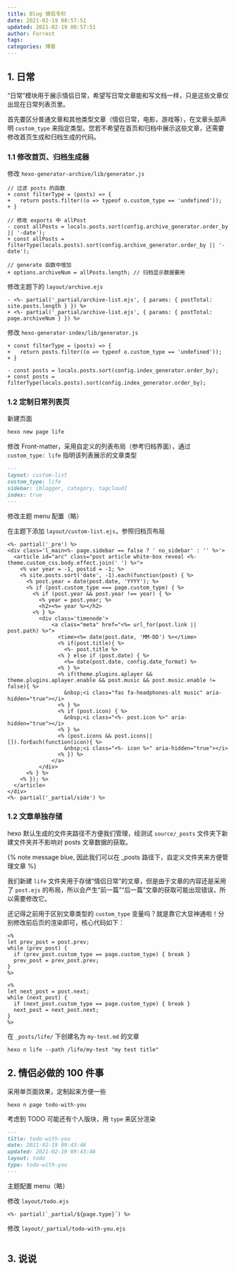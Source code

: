 ```yaml
---
title: Blog 情侣专栏
date: 2021-02-19 08:57:51
updated: 2021-02-19 08:57:51
author: Forrest
tags:
categories: 博客
---
```


## 1. 日常

“日常”模块用于展示情侣日常，希望写日常文章能和写文档一样，只是这些文章仅出现在日常列表页里。

首先要区分普通文章和其他类型文章（情侣日常，电影，游戏等），在文章头部声明 `custom_type` 来指定类型。您若不希望在首页和归档中展示这些文章，还需要修改首页生成和归档生成的代码。

### 1.1 修改首页、归档生成器

修改 `hexo-generator-archive/lib/generator.js`

```git
// 过滤 posts 的函数
+ const filterType = (posts) => {
+   return posts.filter((o => typeof o.custom_type == 'undefined'));
+ }

// 修改 exports 中 allPost
- const allPosts = locals.posts.sort(config.archive_generator.order_by || '-date');
+ const allPosts = filterType(locals.posts).sort(config.archive_generator.order_by || '-date');

// generate 函数中增加
+ options.archiveNum = allPosts.length; // 归档显示数据要用
```

修改主题下的 `layout/archive.ejs`

```git
- <%- partial('_partial/archive-list.ejs', { params: { postTotal: site.posts.length } }) %>
+ <%- partial('_partial/archive-list.ejs', { params: { postTotal: page.archiveNum } }) %>
```

修改 `hexo-generator-index/lib/generator.js`

```git
+ const filterType = (posts) => {
+   return posts.filter((o => typeof o.custom_type == 'undefined'));
+ }

- const posts = locals.posts.sort(config.index_generator.order_by);
+ const posts = filterType(locals.posts).sort(config.index_generator.order_by);
```

### 1.2 定制日常列表页

新建页面

```bash
hexo new page life
```

修改 Front-matter，采用自定义的列表布局（参考归档界面），通过 `custom_type: life` 指明该列表展示的文章类型

```markdown
---
layout: custom-list
custom_type: life
sidebar: [blogger, category, tagcloud]
index: true
---
```

修改主题 menu 配置（略）

在主题下添加 `layout/custom-list.ejs`，参照归档页布局

```ejs
<%- partial('_pre') %>
<div class='l_main<%- page.sidebar == false ? ' no_sidebar' : '' %>'>
  <article id="arc" class="post article white-box reveal <%- theme.custom_css.body.effect.join(' ') %>">
    <% var year = -1, postid = -1; %>
    <% site.posts.sort('date', -1).each(function(post) { %>
      <% post.year = date(post.date, 'YYYY'); %>
      <% if (post.custom_type === page.custom_type) { %>
        <% if (post.year && post.year !== year) { %>
          <% year = post.year; %>
          <h2><%= year %></h2>
        <% } %>
          <div class='timenode'>
              <a class="meta" href="<%= url_for(post.link || post.path) %>">
                <time><%= date(post.date, 'MM-DD') %></time>
                <% if(post.title){ %>
                  <%- post.title %>
                <% } else if (post.date) { %>
                  <%= date(post.date, config.date_format) %>
                <% } %>
                <% if(theme.plugins.aplayer && theme.plugins.aplayer.enable && post.music && post.music.enable != false){ %>
                  &nbsp;<i class="fas fa-headphones-alt music" aria-hidden="true"></i>
                <% } %>
                <% if (post.icon) { %>
                  &nbsp;<i class="<%- post.icon %>" aria-hidden="true"></i>
                <% } %>
                <% (post.icons && post.icons||[]).forEach(function(icon){ %>
                  &nbsp;<i class="<%- icon %>" aria-hidden="true"></i>
                <% }) %>
              </a>
          </div>
      <% } %>
    <% }); %>
  </article>
</div>
<%- partial('_partial/side') %>
```

### 1.2 文章单独存储

hexo 默认生成的文件夹路径不方便我们管理，经测试 `source/_posts` 文件夹下新建文件夹并不影响对 posts 文章数据的获取。

{% note message blue, 因此我们可以在 _posts 路径下，自定义文件夹来方便管理文章 %}

我们新建 `life` 文件夹用于存储“情侣日常”的文章，但是由于文章的内容还是采用了 `post.ejs` 的布局，所以会产生“前一篇”“后一篇”文章的获取可能出现错误，所以需要修改它。

还记得之前用于区别文章类型的 `custom_type` 变量吗？就是靠它大显神通啦！分别修改前后页的渲染即可，核心代码如下：

```ejs
<%
let prev_post = post.prev;
while (prev_post) {
  if (prev_post.custom_type == page.custom_type) { break }
  prev_post = prev_post.prev;
}
%>

<%
let next_post = post.next;
while (next_post) {
  if (next_post.custom_type == page.custom_type) { break }
  next_post = next_post.next;
}
%>
```

在 `_posts/life/` 下创建名为 `my-test.md` 的文章

```
hexo n life --path /life/my-test "my test title"
```

## 2. 情侣必做的 100 件事

采用单页面效果，定制起来方便一些

```
hexo n page todo-with-you
```

考虑到 TODO 可能还有个人版块，用 `type` 来区分渲染

```markdown
---
title: todo-with-you
date: 2021-02-19 09:43:46
updated: 2021-02-19 09:43:46
layout: todo
type: todo-with-you
---
```

主题配置 menu（略）

修改 `layout/todo.ejs`

```ejs
<%- partial(`_partial/${page.type}`) %>
```

修改 `layout/_partial/todo-with-you.ejs`

```ejs

```

## 3. 说说

